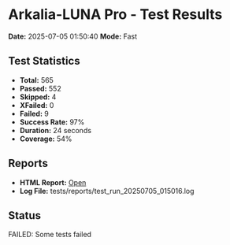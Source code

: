 # Arkalia-LUNA Pro - Test Results

**Date:** 2025-07-05 01:50:40
**Mode:** Fast

## Test Statistics
- **Total:** 565
- **Passed:** 552
- **Skipped:** 4
- **XFailed:** 0
- **Failed:** 9
- **Success Rate:** 97%
- **Duration:** 24 seconds
- **Coverage:** 54%

## Reports
- **HTML Report:** [Open](file:///Volumes/T7/devstation/cursor/arkalia-luna-pro/htmlcov/index.html)
- **Log File:** tests/reports/test_run_20250705_015016.log

## Status
FAILED: Some tests failed
